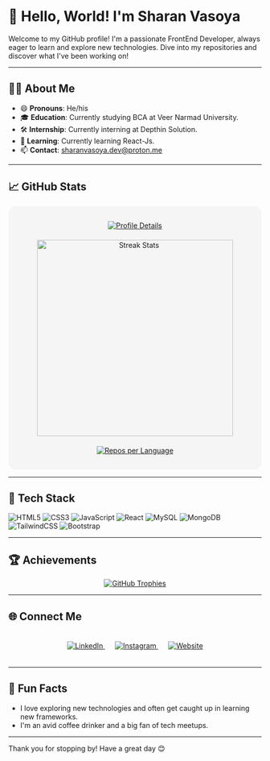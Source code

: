# 👋 Hello, World! I'm Sharan Vasoya

Welcome to my GitHub profile! I'm a passionate FrontEnd Developer, always eager to learn and explore new technologies. Dive into my repositories and discover what I've been working on!

---

## 🧑‍💻 About Me

- 😄 **Pronouns**: He/his
- 🎓 **Education**: Currently studying BCA at Veer Narmad University.
- 🛠️ **Internship**: Currently interning at Depthin Solution.
- 🌱 **Learning**: Currently learning React-Js.
- 📫 **Contact**: sharanvasoya.dev@proton.me

---

## 📈 GitHub Stats

<div align="center" style="padding: 20px; background-color: #f5f5f5; border-radius: 15px; display: flex; flex-direction: column; align-items: center;">
  <a href="https://github.com/vn7n24fzkq/github-profile-summary-cards">
    <img src="https://github-profile-summary-cards.vercel.app/api/cards/profile-details?username=Vasoyasharan&theme=react" alt="Profile Details" style="margin: 10px;"/>
  </a>
  <img width="390" src="https://github-readme-streak-stats.herokuapp.com/?user=Vasoyasharan&count_private=true&theme=react&border_radius=10" alt="Streak Stats" style="margin: 10px;"/>
  <a href="https://github.com/vn7n24fzkq/github-profile-summary-cards">
    <img src="https://github-profile-summary-cards.vercel.app/api/cards/repos-per-language?username=Vasoyasharan&theme=react" alt="Repos per Language" style="margin: 10px;"/>
  </a>
</div>

---

## 🚀 Tech Stack

![HTML5](https://img.shields.io/badge/html5-%23E34F26.svg?style=for-the-badge&logo=html5&logoColor=white)
![CSS3](https://img.shields.io/badge/css3-%231572B6.svg?style=for-the-badge&logo=css3&logoColor=white)
![JavaScript](https://img.shields.io/badge/javascript-%23323330.svg?style=for-the-badge&logo=javascript&logoColor=%23F7DF1E)
![React](https://img.shields.io/badge/react-%2320232a.svg?style=for-the-badge&logo=react&logoColor=%2361DAFB)
![MySQL](https://img.shields.io/badge/mysql-%2300f.svg?style=for-the-badge&logo=mysql&logoColor=white)
![MongoDB](https://img.shields.io/badge/mongodb-%2347A248.svg?style=for-the-badge&logo=mongodb&logoColor=white)
![TailwindCSS](https://img.shields.io/badge/tailwindcss-%2338B2AC.svg?style=for-the-badge&logo=tailwind-css&logoColor=white)
![Bootstrap](https://img.shields.io/badge/bootstrap-%23563D7C.svg?style=for-the-badge&logo=bootstrap&logoColor=white)

---


## 🏆 Achievements

<div align="center">
  <a href="https://github.com/ryo-ma/github-profile-trophy">
    <img src="https://github-profile-trophy.vercel.app/?username=Vasoyasharan&theme=darkhub" alt="GitHub Trophies" />
  </a>
</div>

---

## 🌐 Connect Me

<div align="center" style="padding: 20px;">
  <a href="https://www.linkedin.com/in/sharan-vasoya-b6a21824a" target="_blank" style="margin: 10px;">
    <img src="https://img.shields.io/badge/LinkedIn-0077B5?style=for-the-badge&logo=linkedin&logoColor=white" alt="LinkedIn" style="transition: transform 0.3s;" onmouseover="this.style.transform='scale(1.1)';" onmouseout="this.style.transform='scale(1)';"/>
  </a>
  <a href="https://instagram.com/sharan_vasoya_07?igshid=ZDdkNTZiNTM=" target="_blank" style="margin: 10px;">
    <img src="https://img.shields.io/badge/Instagram-E4405F?style=for-the-badge&logo=instagram&logoColor=white" alt="Instagram" style="transition: transform 0.3s;" onmouseover="this.style.transform='scale(1.1)';" onmouseout="this.style.transform='scale(1)';"/>
  </a>
  <a href="https://sharan.is-a.dev" target="_blank" style="margin: 10px;">
    <img src="https://img.shields.io/badge/Website-000000?style=for-the-badge&logo=web&logoColor=white" alt="Website" style="transition: transform 0.3s;" onmouseover="this.style.transform='scale(1.1)';" onmouseout="this.style.transform='scale(1)';"/>
  </a>
</div>

---

## 🎉 Fun Facts

- I love exploring new technologies and often get caught up in learning new frameworks.
- I'm an avid coffee drinker and a big fan of tech meetups.

---

Thank you for stopping by! Have a great day 😊
